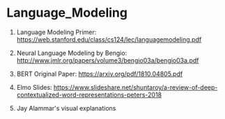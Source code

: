 # Language_Modeling

1. Language Modeling Primer: https://web.stanford.edu/class/cs124/lec/languagemodeling.pdf

2. Neural Language Modeling by Bengio: http://www.jmlr.org/papers/volume3/bengio03a/bengio03a.pdf

3. BERT Original Paper: https://arxiv.org/pdf/1810.04805.pdf

4. Elmo Slides: https://www.slideshare.net/shuntaroy/a-review-of-deep-contextualized-word-representations-peters-2018

5. Jay Alammar's visual explanations
